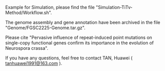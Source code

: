 
Example for Simulation, please find the file "Simulation-TiTv-Method/Workflow.sh".


The genome assembly and gene annotation have been archived in the file "Genome/FGSC2225-Genome.tar.gz".



Please cite "Pervasive influence of repeat-induced point mutations on single-copy functional genes confirm its importance in the evolution of Neurospora crassa".

If you have any questions, feel free to contact TAN, Huawei ( tanhuawei1991@163.com ).
